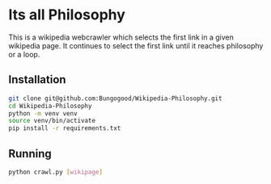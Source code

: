 # Its all Philosophy
This is a wikipedia webcrawler which selects the first link in a given wikipedia page. It continues to select the first link until it reaches philosophy or a loop.

## Installation
```bash
git clone git@github.com:Bungogood/Wikipedia-Philosophy.git
cd Wikipedia-Philosophy
python -m venv venv
source venv/bin/activate
pip install -r requirements.txt
```

## Running
```bash
python crawl.py [wikipage]
```